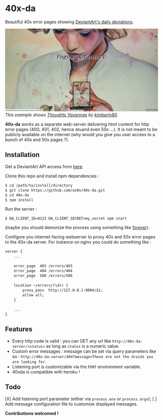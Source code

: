 # 40x-da
Beautiful 40x error pages showing [DeviantArt's daily deviations](https://www.deviantart.com/dailydeviations/).

![40x-da example page](doc/example.png)
_This example shows [Thoughts Yavannas](http://kimberly80.deviantart.com/art/Thoughts-Yavannas-534648246) by [kimberly80](http://kimberly80.deviantart.com/)._

__40x-da__ works as a separate web-server delivering html content for http error pages (400, 401, 402, hence `40x`and even 50x ...). It is not meant to be publicly available on the internet (why would you give you user access to a bunch of 40x and 50x pages ?).

## Installation

Get a DeviantArt API access from [here](https://www.deviantart.com/developers/).

Clone this repo and install npm dependencies :

	$ cd /path/to/install/directory
	$ git clone https://github.com/as0n/40x-da.git
	$ cd 40x-da
	$ npm install

Run the server :

	$ DA_CLIENT_ID=0123 DA_CLIENT_SECRET=my_secret npm start

(maybe you should demonize the process using something like [forever](https://www.npmjs.com/package/forever)).

Configure you internet-facing webserver to proxy 40x and 50x error pages to the 40x-da server.
For instance on nginx you could do something like :

	server {
		...

		error_page	403	/errors/403
		error_page	404	/errors/404
		error_page	500	/errors/500

		location ~/errors/(\d+) {
			proxy_pass	http://127.0.0.1:8004/$1;
			allow all;
		}

		...
	}

## Features

 - Every http code is valid : you can GET any url like `http://40x-da-server/<status>` as long as `status` is a numeric value.
 - Custom error messages : message can be set via query parameters like so : `http://40x-da-server/404?message=These are not the droids you are looking for`.
 - Listening port is customizable via the `PORT` environment variable.
 - 40xda is compatible with heroku !

## Todo

 [X] Add listening port parameter (either via `process.env` or `process.argv`);
 [ ] Add message configuration file to customize displayed messages.

__Contributions welcomed !__
